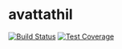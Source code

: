 # avattathil

[![Build Status](https://travis-ci.org/avattathil/repostatus.svg?branch=master)](https://travis-ci.com/avattathil/repostatus)
[![Test Coverage](https://img.shields.io/codecov/c/github/avattathil/repostatus.svg)](https://codecov.io/github/avattathil/repostatus)

